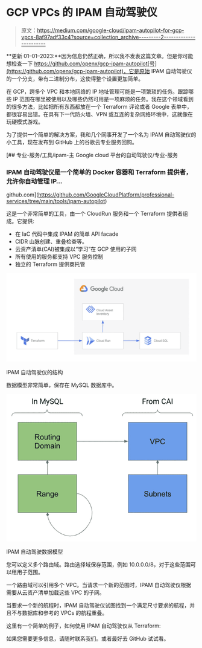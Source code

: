 # GCP VPCs 的 IPAM 自动驾驶仪

> 原文：<https://medium.com/google-cloud/ipam-autopilot-for-gcp-vpcs-8af97adf33c4?source=collection_archive---------2----------------------->

**更新 01–01–2023:**因为信息仍然正确，所以我不发表这篇文章。但是你可能想检查一下 https://github.com/openx/gcp-ipam-autopilot[号](https://github.com/openx/gcp-ipam-autopilot)，它是原始 IPAM 自动驾驶仪的一个分支，带有二进制分布，这使得整个设置更加简单。

在 GCP，跨多个 VPC 和本地网络的 IP 地址管理可能是一项繁琐的任务。跟踪哪些 IP 范围在哪里被使用以及哪些仍然可用是一项麻烦的任务。我在这个领域看到的很多方法，比如把所有东西都放在一个 Terraform 评论或者 Google 表单中，都很容易出错。在具有下一代防火墙、VPN 或互连的复杂网络环境中，这就像在玩硬模式游戏。

为了提供一个简单的解决方案，我和几个同事开发了一个名为 IPAM 自动驾驶仪的小工具，现在发布到 GitHub 上的谷歌云专业服务回购。

[](https://github.com/GoogleCloudPlatform/professional-services/tree/main/tools/ipam-autopilot) [## 专业-服务/工具/ipam-主 Google cloud 平台的自动驾驶仪/专业-服务

### IPAM 自动驾驶仪是一个简单的 Docker 容器和 Terraform 提供者，允许你自动管理 IP…

github.com](https://github.com/GoogleCloudPlatform/professional-services/tree/main/tools/ipam-autopilot) 

这是一个非常简单的工具，由一个 CloudRun 服务和一个 Terraform 提供者组成。它提供:

*   在 IaC 代码中集成 IPAM 的简单 API facade
*   CIDR 山脉创建、重叠检查等。
*   云资产清单(CAI)被集成以“学习”在 GCP 使用的子网
*   所有使用的服务都支持 VPC 服务控制
*   独立的 Terraform 提供商托管

![](img/f4a06f49a63bdd9bc0c4352744716b45.png)

IPAM 自动驾驶仪的结构

数据模型非常简单，保存在 MySQL 数据库中。

![](img/28a765678fc96f8973b945e90e3071ac.png)

IPAM 自动驾驶数据模型

您可以定义多个路由域。路由选择域保存范围，例如 10.0.0.0/8，对于这些范围可以租用子范围。

一个路由域可以引用多个 VPC。当请求一个新的范围时，IPAM 自动驾驶仪根据需要从云资产清单加载这些 VPC 的子网。

当要求一个新的航程时，IPAM 自动驾驶仪试图找到一个满足尺寸要求的航程，并且不与数据库和参考的 VPCs 的航程重叠。

这里有一个简单的例子，如何使用 IPAM 自动驾驶仪从 Terraform:

如果您需要更多信息，请随时联系我们。或者最好去 GitHub 试试看。